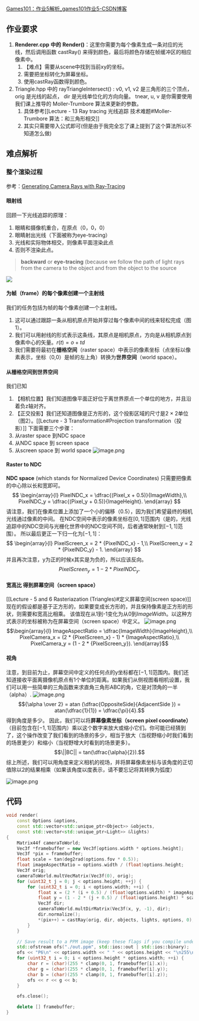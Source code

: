 [Games101：作业5解析_games101作业5-CSDN博客](https://blog.csdn.net/Q_pril/article/details/123825665)

## 作业要求
1. **Renderer.cpp** **中的** **Render()**：这里你需要为每个像素生成一条对应的光线，然后调用函数 castRay() 来得到颜色，最后将颜色存储在帧缓冲区的相应像素中。
	1. 【难点】需要从scene中找到当前xy的坐标。
	2. 需要把坐标转化为屏幕坐标。
	3. 使用castRay函数得到颜色。
2. Triangle.hpp 中的 rayTriangleIntersect() : v0, v1, v2 是三角形的三个顶点， orig 是光线的起点， dir 是光线单位化的方向向量。 tnear, u, v 是你需要使用我们课上推导的 Moller-Trumbore 算法来更新的参数。
	1. 具体参考[[Lecture - 13 Ray tracing 光线追踪 技术难题#Moller-Trumbore 算法：和三角形相交]]
	2. 其实只需要带入公式即可(但是由于我完全忘了课上提到了这个算法所以不知道怎么做)

## 难点解析
### 整个渲染过程
参考：[Generating Camera Rays with Ray-Tracing](https://www.scratchapixel.com/lessons/3d-basic-rendering/ray-tracing-generating-camera-rays/generating-camera-rays.html)
#### 眼射线
回顾一下光线追踪的原理：
1. 眼睛和摄像机重合，在原点（0，0，0）
2. 眼睛射出光线（下面被称为eye-tracing）
3. 光线和实际物体相交，则像素平面渲染此点
4. 否则不渲染此点。
>**backward** or **eye-tracing** (because we follow the path of light rays from the camera to the object and from the object to the source

![](https://www.scratchapixel.com/images/ray-tracing-camera/campixel.gif)

#### 为帧（frame）的每个像素创建一个主射线
我们的任务包括为帧的每个像素创建一个主射线。
1. 这可以通过跟踪一条从相机原点开始并穿过每个像素中间的线来轻松完成（图1）。
2. 我们可以用射线的形式表示这条线，其原点是相机原点，方向是从相机原点到像素中心的矢量。$r(t)=o+td$
3. 我们需要将最初在**栅格空间**（raster space）中表示的像素坐标（点坐标以像素表示，坐标（0,0）是帧的左上角）转换为**世界空间**（world space）。
#### 从栅格空间到世界空间
我们已知
1. 【相机位置】我们知道图像平面正好位于离世界原点一个单位的地方，并且沿着负z轴对齐。
2. 【正交投影】我们还知道图像是正方形的，这个投影区域的尺寸是2 × 2单位（图2）。[[Lecture - 3 Transformation#Projection transformation（投影）]]
下面需要三个步骤：
1. 从raster space 到NDC space
2. 从NDC space 到 screen space
3. 从screen space 到 world space
![image.png](https://gitee.com/dontt/picgo-img-bed/raw/master/img/20241108163332.png)

#### Raster to NDC
**NDC space** (which stands for Normalized Device Coordinates)
只需要把像素的中心除以长和宽即可。
$$
\begin{array}{l}
PixelNDC_x = \dfrac{(Pixel_x + 0.5)}{ImageWidth},\\
PixelNDC_y = \dfrac{(Pixel_y + 0.5)}{ImageHeight}.
\end{array}
$$
请注意，我们在像素位置上添加了一个小的偏移（0.5），因为我们希望最终的相机光线通过像素的中间。
在NDC空间中表示的像素坐标在$[0,1]$范围内（是的，光线追踪中的NDC空间与光栅化世界中的NDC空间不同，后者通常映射到$[-1,1]$范围）。
所以最后更正一下归一化为$[-1,1]$：
$$
\begin{array}{l}
PixelScreen_x = 2 * {PixelNDC_x} - 1,\\
PixelScreen_y = 2 * {PixelNDC_y} - 1.
\end{array}
$$
并且再次注意，y为正的时候x其实是为负的，所以应该反向。
$$
PixelScreen_y = 1 - 2 * {PixelNDC_y}.
$$
#### 宽高比 得到屏幕空间（screen space）
[[Lecture - 5 and 6 Rasteriazation (Triangles)#定义屏幕空间(screen space)]]
现在的假设都是基于正方形的，如果要变成长方形的，并且保持像素是正方形的形状，则需要和宽高比相乘。
该值现在从1到-1变化为从0到${ImageWidth}$。以这种方式表示的坐标被称为在屏幕空间（screen space）中定义。
![image.png](https://gitee.com/dontt/picgo-img-bed/raw/master/img/20241108164140.png)
$$\begin{array}{l}
ImageAspectRatio = \dfrac{ImageWidth}{ImageHeight},\\
PixelCamera_x = (2 * {PixelScreen_x} - 1) * {ImageAspectRatio},\\
PixelCamera_y = (1 - 2 * {PixelScreen_y}).
\end{array}$$
#### 视角
注意，到目前为止，屏幕空间中定义的任何点的y坐标都在$[- 1,1]$范围内。我们还知道接收平面离摄像机原点有1个单位的距离。如果我们从侧视图看相机设置，我们可以用一些简单的三角函数来求直角三角形ABC的角，它是对顶角的一半（alpha）.
![image.png](https://gitee.com/dontt/picgo-img-bed/raw/master/img/20241108164656.png)
$${\alpha \over 2} = atan (\dfrac{OppositeSide}{AdjacentSide }) = atan(\dfrac{1}{1}) = \dfrac{\pi}{4}.$$
得到角度是多少。
因此，我们可以将**屏幕像素坐标（screen pixel coordinate）**（目前包含在$[- 1,1]$范围内）乘以这个数字来放大或缩小它们。你可能已经猜到了，这个操作改变了我们看到的场景的多少，相当于放大（当视野缩小时我们看到的场景更少）和缩小（当视野增大时看到的场景更多）。
$$\||BC|| = tan(\dfrac{\alpha}{2}).$$
综上所述，我们可以用角度来定义相机的视场，并将屏幕像素坐标与该角度的正切值除以2的结果相乘（如果该角度以度表示，请不要忘记将其转换为弧度）

![image.png](https://gitee.com/dontt/picgo-img-bed/raw/master/img/20241108170058.png)

## 代码
```cpp
void render(
    const Options &options,
    const std::vector<std::unique_ptr<Object>> &objects,
    const std::vector<std::unique_ptr<Light>> &lights)
{
    Matrix44f cameraToWorld;
    Vec3f *framebuffer = new Vec3f[options.width * options.height];
    Vec3f *pix = framebuffer;
    float scale = tan(deg2rad(options.fov * 0.5));
    float imageAspectRatio = options.width / (float)options.height;
    Vec3f orig;
    cameraToWorld.multVecMatrix(Vec3f(0), orig);
    for (uint32_t j = 0; j < options.height; ++j) {
        for (uint32_t i = 0; i < options.width; ++i) {
            float x = (2 * (i + 0.5) / (float)options.width) * imageAspectRatio * scale;
            float y = (1 - 2 * (j + 0.5) / (float)options.height) * scale;
            Vec3f dir;
            cameraToWorld.multDirMatrix(Vec3f(x, y, -1), dir);
            dir.normalize();
            *(pix++) = castRay(orig, dir, objects, lights, options, 0);
        }
    }

    // Save result to a PPM image (keep these flags if you compile under Windows)
    std::ofstream ofs("./out.ppm", std::ios::out | std::ios::binary);
    ofs << "P6\n" << options.width << " " << options.height << "\n255\n";
    for (uint32_t i = 0; i < options.height * options.width; ++i) {
        char r = (char)(255 * clamp(0, 1, framebuffer[i].x));
        char g = (char)(255 * clamp(0, 1, framebuffer[i].y));
        char b = (char)(255 * clamp(0, 1, framebuffer[i].z));
        ofs << r << g << b;
    }

    ofs.close();

    delete [] framebuffer;
}
```